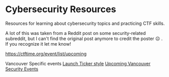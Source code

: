 # Cybersecurity Resources

Resources for learning about cybersecurity topics and practicing CTF skills.

A lot of this was taken from a Reddit post on some security-related subreddit, but I can't find the original post anymore to credit the poster 
☹️ . If you recognize it let me know!

https://ctftime.org/event/list/upcoming


Vancouver Specific events
[Launch Ticker style](https://www2.gov.bc.ca/gov/content/governments/services-for-government/information-management-technology/information-security/security-news-digest)
[Upcoming Vancouver Security Events](https://www.skynorthern.com/vancouver-securityevents/)
